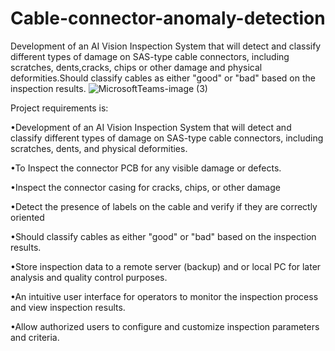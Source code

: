 # Cable-connector-anomaly-detection
Development of an AI Vision Inspection System that will detect and classify different types of damage on SAS-type cable connectors, including scratches, dents,cracks, chips or other damage and physical deformities.Should classify cables as either "good" or "bad" based on the inspection results.
![MicrosoftTeams-image (3)](https://github.com/SMcal123/Cable-connector-anomaly-detection/assets/151148706/c5ab54e8-5ec2-4eae-a354-0e8889a39492)

Project requirements is:  

•Development of an AI Vision Inspection System that will detect and classify different types of damage on SAS-type cable connectors, including scratches, dents, and physical deformities.   

•To Inspect the connector PCB for any visible damage or defects.  

•Inspect the connector casing for cracks, chips, or other damage  

•Detect the presence of labels on the cable and verify if they are correctly oriented  

•Should classify cables as either "good" or "bad" based on the inspection results.  

•Store inspection data to a remote server (backup) and or local PC for later analysis and quality control purposes.  

•An intuitive user interface for operators to monitor the inspection process and view inspection results.  

•Allow authorized users to configure and customize inspection parameters and criteria.
